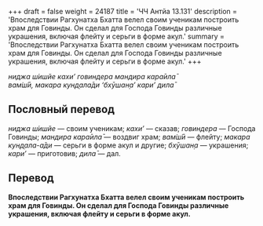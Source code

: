 +++
draft = false
weight = 24187
title = 'ЧЧ Антйа 13.131'
description = 'Впоследствии Рагхунатха Бхатта велел своим ученикам построить храм для Говинды. Он сделал для Господа Говинды различные украшения, включая флейту и серьги в форме акул.'
summary = 'Впоследствии Рагхунатха Бхатта велел своим ученикам построить храм для Говинды. Он сделал для Господа Говинды различные украшения, включая флейту и серьги в форме акул.'
+++

_ниджа ш́ишйе кахи’ говиндера мандира кара̄ила̄  
вам̇ш́ӣ, макара кун̣д̣ала̄ди ‘бхӯшан̣а’ кари’ дила̄_

## Пословный перевод

_ниджа_ _ш́ишйе_ — своим ученикам; _кахи’_ — сказав; _говиндера_ — Господа Говинды; _мандира_ _кара̄ила̄_ — воздвиг храм; _вам̇ш́ӣ_ — флейту; _макара_ _кун̣д̣ала_\-_а̄ди_ — серьги в форме акул и другие; _бхӯшан̣а_ — украшения; _кари’_ — приготовив; _дила̄_ — дал.

## Перевод

**Впоследствии Рагхунатха Бхатта велел своим ученикам построить храм для Говинды. Он сделал для Господа Говинды различные украшения, включая флейту и серьги в форме акул.**

